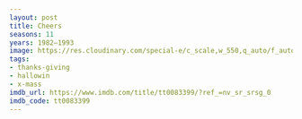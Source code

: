 ```yaml
---
layout: post
title: Cheers
seasons: 11
years: 1982–1993
image: https://res.cloudinary.com/special-e/c_scale,w_550,q_auto/f_auto/Series%20posters/Cheers.png
tags:
- thanks-giving
- hallowin
- x-mass
imdb_url: https://www.imdb.com/title/tt0083399/?ref_=nv_sr_srsg_0
imdb_code: tt0083399
---
```

